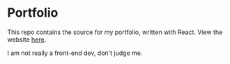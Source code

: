 # Portfolio

This repo contains the source for my portfolio, written with React. View the website [here](https://tedjenks.com).

I am not really a front-end dev, don't judge me.

